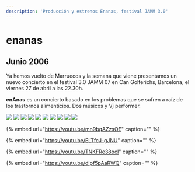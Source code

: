 ```yaml
---
description: 'Producción y estrenos Enanas, festival JAMM 3.0'
---
```


# enanas

## Junio 2006

Ya hemos vuelto de Marruecos y la semana que viene presentamos un nuevo concierto en el festival 3.0 JAMM 07 en Can Golferichs, Barcelona, el viernes 27 de abril a las 22.30h.

**enAnas** es un concierto basado en los problemas que se sufren a raíz de los trastornos alimenticios. Dos músicos y Vj performer.

![](../../../.gitbook/assets/ca-enanas-photos-1-.jpg)
![](../../../.gitbook/assets/ca-enanas-photos-2-.jpg)
![](../../../.gitbook/assets/ca-enanas-photos-3-.jpg)
![](../../../.gitbook/assets/ca-enanas-photos-4-.jpg)
![](../../../.gitbook/assets/ca-enanas-photos-5-.jpg)
![](../../../.gitbook/assets/ca-enanas-photos-6-.jpg)
![](../../../.gitbook/assets/ca-enanas-photos-7-.jpg)
![](../../../.gitbook/assets/ca-enanas-photos-8-.jpg)
![](../../../.gitbook/assets/ca-enanas-photos-9-.jpg)
![](../../../.gitbook/assets/ca-enanas-photos-10-.jpg)

{% embed url="https://youtu.be/mn9bqAZzsOE" caption="" %}

{% embed url="https://youtu.be/ELTfcJ-gJNU" caption="" %}

{% embed url="https://youtu.be/TNKFRe38ocI" caption="" %}

{% embed url="https://youtu.be/dIpf5pAaRWQ" caption="" %}

